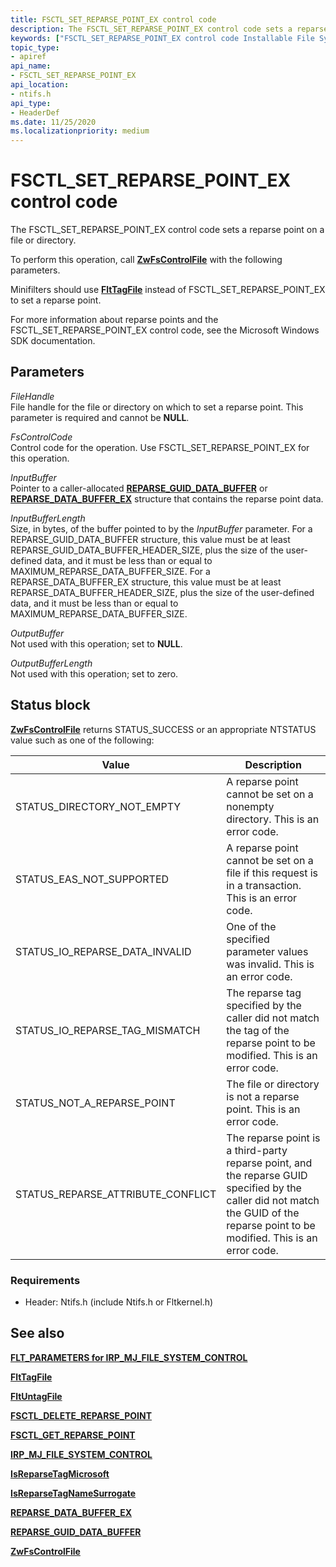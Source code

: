 ```yaml
---
title: FSCTL_SET_REPARSE_POINT_EX control code
description: The FSCTL_SET_REPARSE_POINT_EX control code sets a reparse point on a file or directory.
keywords: ["FSCTL_SET_REPARSE_POINT_EX control code Installable File System Drivers"]
topic_type:
- apiref
api_name:
- FSCTL_SET_REPARSE_POINT_EX
api_location:
- ntifs.h
api_type:
- HeaderDef
ms.date: 11/25/2020
ms.localizationpriority: medium
---
```


# FSCTL_SET_REPARSE_POINT_EX control code

The FSCTL_SET_REPARSE_POINT_EX control code sets a reparse point on a file or directory.

To perform this operation, call [**ZwFsControlFile**](/windows-hardware/drivers/ddi/ntifs/nf-ntifs-zwfscontrolfile) with the following parameters.

Minifilters should use [**FltTagFile**](/windows-hardware/drivers/ddi/fltkernel/nf-fltkernel-flttagfile) instead of FSCTL_SET_REPARSE_POINT_EX to set a reparse point.

For more information about reparse points and the FSCTL_SET_REPARSE_POINT_EX control code, see the Microsoft Windows SDK documentation.

## Parameters

*FileHandle*  
File handle for the file or directory on which to set a reparse point. This parameter is required and cannot be **NULL**.

*FsControlCode*  
Control code for the operation. Use FSCTL_SET_REPARSE_POINT_EX for this operation.

*InputBuffer*  
Pointer to a caller-allocated [**REPARSE_GUID_DATA_BUFFER**](/windows-hardware/drivers/ddi/ntifs/ns-ntifs-_reparse_guid_data_buffer) or [**REPARSE_DATA_BUFFER_EX**](/windows-hardware/drivers/ddi/ntifs/ns-ntifs-_reparse_data_buffer_ex) structure that contains the reparse point data.

*InputBufferLength*  
Size, in bytes, of the buffer pointed to by the *InputBuffer* parameter. For a REPARSE_GUID_DATA_BUFFER structure, this value must be at least REPARSE_GUID_DATA_BUFFER_HEADER_SIZE, plus the size of the user-defined data, and it must be less than or equal to MAXIMUM_REPARSE_DATA_BUFFER_SIZE. For a REPARSE_DATA_BUFFER_EX structure, this value must be at least REPARSE_DATA_BUFFER_HEADER_SIZE, plus the size of the user-defined data, and it must be less than or equal to MAXIMUM_REPARSE_DATA_BUFFER_SIZE.

*OutputBuffer*  
Not used with this operation; set to **NULL**.

*OutputBufferLength*  
Not used with this operation; set to zero.

## Status block

[**ZwFsControlFile**](/windows-hardware/drivers/ddi/ntifs/nf-ntifs-zwfscontrolfile) returns STATUS_SUCCESS or an appropriate NTSTATUS value such as one of the following:

| Value | Description |
| ----- | ----------- |
| STATUS_DIRECTORY_NOT_EMPTY | A reparse point cannot be set on a nonempty directory. This is an error code.|
| STATUS_EAS_NOT_SUPPORTED | A reparse point cannot be set on a file if this request is in a transaction. This is an error code.|
 | STATUS_IO_REPARSE_DATA_INVALID | One of the specified parameter values was invalid. This is an error code.|
| STATUS_IO_REPARSE_TAG_MISMATCH | The reparse tag specified by the caller did not match the tag of the reparse point to be modified. This is an error code.|
 | STATUS_NOT_A_REPARSE_POINT | The file or directory is not a reparse point. This is an error code.|
| STATUS_REPARSE_ATTRIBUTE_CONFLICT | The reparse point is a third-party reparse point, and the reparse GUID specified by the caller did not match the GUID of the reparse point to be modified. This is an error code.|

### Requirements

* Header: Ntifs.h (include Ntifs.h or Fltkernel.h)

## See also

[**FLT_PARAMETERS for IRP_MJ_FILE_SYSTEM_CONTROL**](flt-parameters-for-irp-mj-file-system-control.md)

[**FltTagFile**](/windows-hardware/drivers/ddi/fltkernel/nf-fltkernel-flttagfile)

[**FltUntagFile**](/windows-hardware/drivers/ddi/fltkernel/nf-fltkernel-fltuntagfile)

[**FSCTL_DELETE_REPARSE_POINT**](fsctl-delete-reparse-point.md)

[**FSCTL_GET_REPARSE_POINT**](fsctl-get-reparse-point.md)

[**IRP_MJ_FILE_SYSTEM_CONTROL**](irp-mj-file-system-control.md)

[**IsReparseTagMicrosoft**](/windows-hardware/drivers/ddi/ntifs/nf-ntifs-isreparsetagmicrosoft)

[**IsReparseTagNameSurrogate**](/windows-hardware/drivers/ddi/ntifs/nf-ntifs-isreparsetagnamesurrogate)

[**REPARSE_DATA_BUFFER_EX**](/windows-hardware/drivers/ddi/ntifs/ns-ntifs-_reparse_data_buffer_ex)

[**REPARSE_GUID_DATA_BUFFER**](/windows-hardware/drivers/ddi/ntifs/ns-ntifs-_reparse_guid_data_buffer)

[**ZwFsControlFile**](/windows-hardware/drivers/ddi/ntifs/nf-ntifs-zwfscontrolfile)
